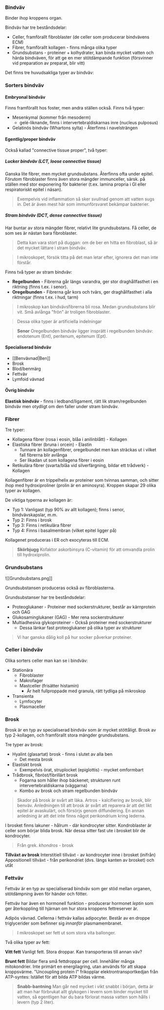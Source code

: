 ### Bindväv
Binder ihop kroppens organ.

Bindväv har tre beståndsdelar:
- Celler, framförallt fibroblaster (de celler som producerar bindvävens ECM)
- Fibrer, framförallt kollagen - finns många olika typer
- Grundsubstans - proteiner + kolhydrater, kan binda mycket vatten och härda bindväven, för att ge en mer stötdämpande funktion (försvinner vid preparation av preparat, blir vitt)

Det finns tre huvudsakliga typer av bindväv:
### Sorters bindväv
#### Embryonal bindväv
Finns framförallt hos foster, men andra ställen också. Finns två typer:
- Mesenkymal (kommer från mesoderm)
	- gelé-liknande, finns i intervertebraldiskarnas inre (nucleus pulposus)
- Gelatinös bindväv (Whartons sylta) - Återfinns i navelsträngen
#### Egentlig/proper bindväv 
Också kallad "connective tissue proper", två typer:

##### **Lucker bindväv** (LCT, loose connective tissue)
Ganska lite fibrer, men mycket grundsubstans. Återfinns ofta under epitel. Förutom fibroblaster finns även stora mängder immunceller, särsk. på ställen med stor exponering för bakterier (t.ex. lamina propria i GI eller respiratoriskt epitel i näsan).

> Exempelvis vid inflammation så sker svullnad genom att vatten sugs in. Det är även mest här som immunförsvaret bekämpar bakterier.

##### **Stram bindväv** (DCT, dense connective tissue)
Har buntar av stora mängder fibrer, relativt lite grundsubstans. Få celler, de som ses är nästan bara fibroblaster.

> Detta kan vara stort på duggan: om de ber en hitta en fibroblast, så är det mycket lättare i stram bindväv.

> I mikroskopet, försök titta på det man letar efter, ignorera det man inte förstår.

Finns två typer av stram bindväv:
- **Regelbunden** - Fibrerna går längs varandra, ger stor draghållfasthet i en riktning (finns t.ex. i senor).
- **Oregelbunden** - Fibrerna går kors och tvärs, ger draghållfasthet i alla riktningar (finns t.ex. i hud, tarm)

> I mikroskop kan bindvävsfibrerna bli rosa. Medan grundsubstans blir vit. Små avlånga "frön" är troligen fibroblaster.

> Dessa olika typer är artificiella indelningar

> **Senor**
> Oregelbunden bindväv ligger insprätt i regelbunden bindväv: endotenum (Ent), peritenum, epitenum (Ept).

#### Specialiserad bindväv
- [[Benvävnad|Ben]]
- Brosk
- Blod/benmärg
- Fettväv
- Lymfoid vävnad

#### Övrig bindväv
**Elastisk bindväv** - finns i ledband/ligament, rätt lik stram/regelbunden bindväv men otydligt om den faller under stram bindväv.

### Fibrer
Tre typer:
- Kollagena fibrer (rosa i eosin, blåa i anilinblått) - Kollagen
- Elastiska fibrer (bruna i orcein) - Elastin
	- Tunnare än kollagenfibrer, oregelbundet men kan sträckas ut i vilket fall fibrerna blir avlånga
	- Ser likadan ut som kollagena fibrer i eosin
- Retikulära fibrer (svarta/blåa vid silverfärgning, bildar ett trådverk) - Kollagen

Kollagenfibrer är en trippelhelix av proteiner som tvinnas samman, och sitter ihop med hydroxiproliner (prolin är en aminosyra). Kroppen skapar 29 olika typer av kollagen.

De viktiga typerna av kollagen är:
- Typ 1: Vanligast (typ 90% av allt kollagen); finns i senor, bindvävskapslar, m.m.
- Typ 2: Finns i brosk
- Typ 3: Finns i retikulära fibrer
- Typ 4: Finns i basalmembran (vilket epitel ligger på)

Kollagenet produceras i ER och exocyteras till ECM.

>**Skörbjugg**
>Kofaktor askorbinsyra (C-vitamin) för att omvandla prolin till hydroxiprolin.

### Grundsubstans
![[Grundsubstans.png]]

Grundsubstansen produceras också av fibroblasterna.

Grundsubstanser har tre beståndsdelar:
- Proteoglukaner - Proteiner med sockerstrukturer, består av kärnprotein och GAG
- Glukosaminglukaner (GAG) - Mer rena sockerstrukturer 
- Multiadhesiva glykoproteiner - Också proteiner med sockerstrukturer
	- Dessa länkar fast proteoglukaner på olika typer av strukturer

> Vi har ganska dålig koll på hur socker påverkar proteiner.

### Celler i bindväv
Olika sorters celler man kan se i bindväv:
- Stationära
	- Fibroblaster
	- Makrofager
	- Mastceller (frisätter histamin)
		- Är helt fullproppade med granula, rätt tydliga på mikroskop
- Transienta
	- Lymfocyter
	- Plasmaceller
### Brosk
Brosk är en typ av specialiserad bindväv som är mycket stöttåligt. Brosk av typ 2-kollagen, och framförallt stora mängder grundsubstans.

Tre typer av brosk:
- Hyalint (glasartat) brosk - finns i slutet av alla ben
	- Det mesta brosk
- Elastiskt brosk
	- Exempelvis örat, struplocket (epiglottis) - mycket omformbart
- Trådbrosk, fibröst/fibrillärt brosk
	- Fogarna som håller ihop bäckenet; strukturen runt intervertebraldiskarna (väggarna)
	- Kombo av brosk och stram regelbunden bindväv

> Skador på brosk är svårt att läka. Artros - kalcifiering av brosk, blir benväv. Anledningen till att brosk är svårt att reparera är att det likt epitel är avaskulärt, och försörjs genom diffundering. En annan anledning är att det inte finns något perikondrium kring lederna.


I brosket finns lakuner - hålrum - där kondrocyter sitter. Kondroblaster är celler som börjar blida brosk. När dessa sitter fast ute i brosket blir de kondrocyter.

> Från grek. *khondros* - brosk

**Tillväxt av brosk**
Interstitiell tillväxt - av kondrocyter inne i brosket (inifrån)
Appositionell tillväxt - från perikondriet (dvs. längs kanten av brosket) och utåt
### Fettväv
Fettväv är en typ av specialiserad bindväv som ger stöd mellan organen, stötdämpning även för händer och fötter.

Fettväv har även en hormonell funktion - producerar hormonet *leptin* som ger återkoppling till hjärnan om hur stora kroppens fettreserver är.

Adipös vävnad. Cellerna i fettväv kallas adipocyter. Består av en droppe triglycerider som befinner sig *innanför* plasmamembranet.

> I mikroskopet ser fett ut som stora vita ballonger.

Två olika typer av fett:

**Vitt fett**
Vanligt fett. Stora droppar. Kan transporteras till annan väv?

**Brunt fett**
Bildar flera små fettdroppar per cell. Innehåller många mitokondrier. Inte primärt en energilagring, utan används för att skapa kroppsvärme. "Uncoupling protein I" frikopplar elektrontransportkedjan från ATP-syntes: Istället för att bilda ATP bildas värme.


> **Snabb-bantning**
> Man går ned mycket i vikt snabbt i början, detta är att man har förbrukat allt glykogen i levern som binder mycket till vatten, så egentligen har du bara förlorat massa vatten som hålls i levern (typ 2 liter).